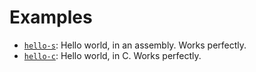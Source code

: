 # Examples

- [`hello-s`](./hello-s): Hello world, in an assembly. Works perfectly.
- [`hello-c`](./hello-c): Hello world, in C. Works perfectly.
